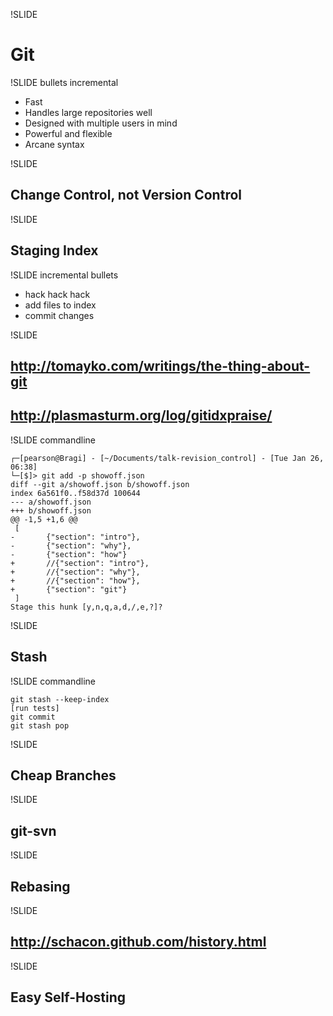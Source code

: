 !SLIDE

# Git #

!SLIDE bullets incremental

* Fast
* Handles large repositories well
* Designed with multiple users in mind
* Powerful and flexible
* Arcane syntax

!SLIDE

## Change Control, not Version Control ##

!SLIDE

## Staging Index ##

!SLIDE incremental bullets

* hack hack hack
* add files to index
* commit changes

!SLIDE

## http://tomayko.com/writings/the-thing-about-git ##
## http://plasmasturm.org/log/gitidxpraise/ ##

!SLIDE commandline

	┌─[pearson@Bragi] - [~/Documents/talk-revision_control] - [Tue Jan 26, 06:38]
	└─[$]> git add -p showoff.json 
	diff --git a/showoff.json b/showoff.json
	index 6a561f0..f58d37d 100644
	--- a/showoff.json
	+++ b/showoff.json
	@@ -1,5 +1,6 @@
	 [
	-       {"section": "intro"},
	-       {"section": "why"},
	-       {"section": "how"}
	+       //{"section": "intro"},
	+       //{"section": "why"},
	+       //{"section": "how"},
	+       {"section": "git"}
	 ]
	Stage this hunk [y,n,q,a,d,/,e,?]?

!SLIDE

## Stash ##

!SLIDE commandline

	git stash --keep-index
	[run tests]
	git commit
	git stash pop

!SLIDE

## Cheap Branches ##

!SLIDE

## git-svn ##

!SLIDE

## Rebasing ##

!SLIDE

## http://schacon.github.com/history.html ##

!SLIDE

## Easy Self-Hosting ##
